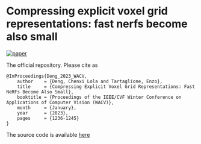 # Compressing explicit voxel grid representations: fast nerfs become also small

[![paper](https://img.shields.io/badge/WACV-paper-blue)](https://openaccess.thecvf.com/content/WACV2023/html/Deng_Compressing_Explicit_Voxel_Grid_Representations_Fast_NeRFs_Become_Also_Small_WACV_2023_paper.html)

The official repository. Please cite as
```
@InProceedings{Deng_2023_WACV,
    author    = {Deng, Chenxi Lola and Tartaglione, Enzo},
    title     = {Compressing Explicit Voxel Grid Representations: Fast NeRFs Become Also Small},
    booktitle = {Proceedings of the IEEE/CVF Winter Conference on Applications of Computer Vision (WACV)},
    month     = {January},
    year      = {2023},
    pages     = {1236-1245}
}
```

The source code is available [here](https://github.com/LolaDeng/Re-NeRF)
